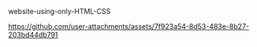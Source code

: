 website-using-only-HTML-CSS


https://github.com/user-attachments/assets/7f923a54-8d53-483e-8b27-203bd44db791

